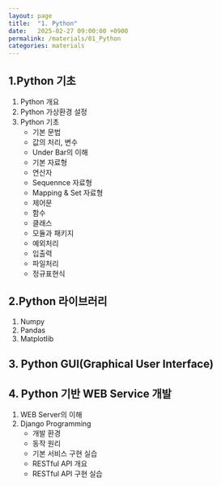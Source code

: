 ```yaml
---
layout: page
title:  "1. Python"
date:   2025-02-27 09:00:00 +0900
permalink: /materials/01_Python
categories: materials
---
```


## **1.Python 기초**

1. Python 개요
2. Python 가상환경 설정
3. Python 기초
    - 기본 문법
    - 값의 처리, 변수
    - Under Bar의 이해
    - 기본 자료형
    - 연산자
    - Sequennce 자료형
    - Mapping & Set 자료형
    - 제어문
    - 함수
    - 클래스
    - 모듈과 패키지
    - 예외처리
    - 입출력
    - 파일처리
    - 정규표현식


## **2.Python 라이브러리**
1. Numpy
2. Pandas
3. Matplotlib


## **3. Python GUI(Graphical User Interface)**


## **4. Python 기반 WEB Service 개발**

1. WEB Server의 이해
2. Django Programming
    - 개발 환경
    - 동작 원리
    - 기본 서비스 구현 실습
    - RESTful API 개요
    - RESTful API 구현 실습
